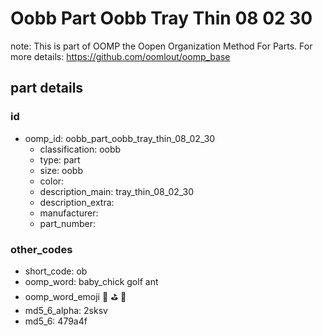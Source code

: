 # Oobb Part Oobb Tray Thin 08 02 30  

note: This is part of OOMP the Oopen Organization Method For Parts. For more details: https://github.com/oomlout/oomp_base

##  part details





### id
* oomp_id: oobb_part_oobb_tray_thin_08_02_30
  * classification: oobb
  * type: part
  * size: oobb
  * color: 
  * description_main: tray_thin_08_02_30
  * description_extra: 
  * manufacturer: 
  * part_number: 

### other_codes
* short_code: ob
* oomp_word: baby_chick golf ant
* oomp_word_emoji :baby_chick: :golf: :ant:
* md5_6_alpha: 2sksv
* md5_6: 479a4f